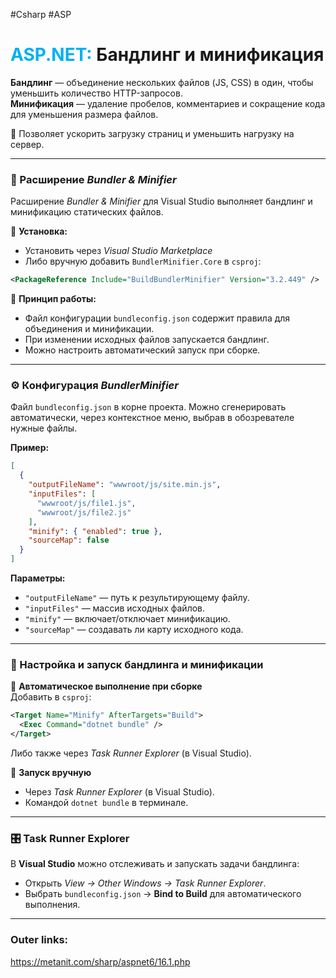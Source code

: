 #Csharp #ASP 
# <font color="#00b0f0">ASP.NET:</font> Бандлинг и минификация

**Бандлинг** — объединение нескольких файлов (JS, CSS) в один, чтобы уменьшить количество HTTP-запросов.  
**Минификация** — удаление пробелов, комментариев и сокращение кода для уменьшения размера файлов.

🔹 Позволяет ускорить загрузку страниц и уменьшить нагрузку на сервер.

---
### 🔧 Расширение _Bundler & Minifier_
Расширение _Bundler & Minifier_ для Visual Studio выполняет бандлинг и минификацию статических файлов.

📌 **Установка:**
- Установить через _Visual Studio Marketplace_
- Либо вручную добавить `BundlerMinifier.Core` в `csproj`:

```xml
<PackageReference Include="BuildBundlerMinifier" Version="3.2.449" />
```

📌 **Принцип работы:**
- Файл конфигурации `bundleconfig.json` содержит правила для объединения и минификации.
- При изменении исходных файлов запускается бандлинг.
- Можно настроить автоматический запуск при сборке.

---
### ⚙️ Конфигурация _BundlerMinifier_
Файл `bundleconfig.json` в корне проекта.
Можно сгенерировать автоматически, через контекстное меню, выбрав в обозревателе нужные файлы.

**Пример:**
```json
[
  {
    "outputFileName": "wwwroot/js/site.min.js",
    "inputFiles": [
      "wwwroot/js/file1.js",
      "wwwroot/js/file2.js"
    ],
    "minify": { "enabled": true },
    "sourceMap": false
  }
]
```

**Параметры:**
- `"outputFileName"` — путь к результирующему файлу.
- `"inputFiles"` — массив исходных файлов.
- `"minify"` — включает/отключает минификацию.
- `"sourceMap"` — создавать ли карту исходного кода.

---
### 🚀 Настройка и запуск бандлинга и минификации

📌 **Автоматическое выполнение при сборке**  
Добавить в `csproj`:
```xml
<Target Name="Minify" AfterTargets="Build">
  <Exec Command="dotnet bundle" />
</Target>
```
Либо также через _Task Runner Explorer_ (в Visual Studio).

📌 **Запуск вручную**
- Через _Task Runner Explorer_ (в Visual Studio).
- Командой `dotnet bundle` в терминале.

---
### 🎛 Task Runner Explorer
В **Visual Studio** можно отслеживать и запускать задачи бандлинга:
- Открыть _View → Other Windows → Task Runner Explorer_.
- Выбрать `bundleconfig.json` → **Bind to Build** для автоматического выполнения.

---
### Outer links:
https://metanit.com/sharp/aspnet6/16.1.php